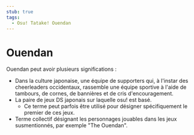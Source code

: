 ```yaml
---
stub: true
tags:
  - Osu! Tatake! Ouendan
---
```


# Ouendan

Ouendan peut avoir plusieurs significations :

- Dans la culture japonaise, une équipe de supporters qui, à l'instar des cheerleaders occidentaux, rassemble une équipe sportive à l'aide de tambours, de cornes, de bannières et de cris d'encouragement.
- La paire de jeux DS japonais sur laquelle osu! est basé.
  - Ce terme peut parfois être utilisé pour désigner spécifiquement le premier de ces jeux.
- Terme collectif désignant les personnages jouables dans les jeux susmentionnés, par exemple "The Ouendan".

<!-- TODO: Add links -->
